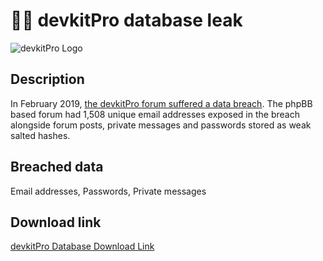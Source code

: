 # 🧑‍💻 devkitPro database leak

<img src="https://logos.haveibeenpwned.com/devkitPro.png" alt="devkitPro Logo">

## Description

In February 2019, <a href="http://www.welivesecurity.com/2014/06/16/dominos-pizza-hacked/">the devkitPro forum suffered a data breach</a>. The phpBB based forum had 1,508 unique email addresses exposed in the breach alongside forum posts, private messages and passwords stored as weak salted hashes.

## Breached data

Email addresses, Passwords, Private messages

## Download link

[devkitPro Database Download Link](https://buzzheavier.com/ih0z8kisd9fp)